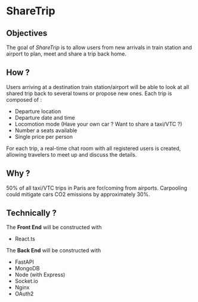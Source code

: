 # ShareTrip

## Objectives

The goal of _ShareTrip_ is to allow users from new arrivals in train station and airport to plan, meet and share a trip
back home.

## How ?

Users arriving at a destination train station/airport will be able to look at all shared trip back to several towns or
propose new ones.
Each trip is composed of :

- Departure location
- Departure date and time
- Locomotion mode (Have your own car ? Want to share a taxi/VTC ?)
- Number a seats available
- Single price per person

For each trip, a real-time chat room with all registered users is created, allowing travelers to meet up and discuss the
details.

## Why ?

50% of all taxi/VTC trips in Paris are for/coming from airports.
Carpooling could mitigate cars CO2 emissions by approximately 30%.

## Technically ?

The **Front End** will be constructed with

- React.ts

The **Back End** will be constructed with

- FastAPI
- MongoDB
- Node (with Express)
- Socket.io
- Nginx
- OAuth2
